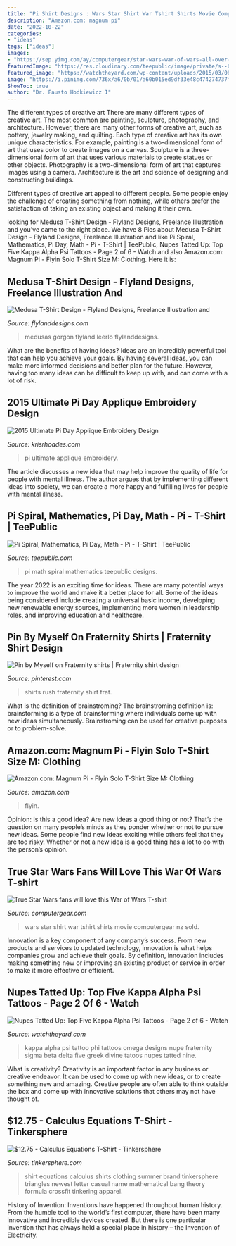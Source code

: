 ```yaml
---
title: "Pi Shirt Designs : Wars Star Shirt War Tshirt Shirts Movie Computergear Nz Sold"
description: "Amazon.com: magnum pi"
date: "2022-10-22"
categories:
- "ideas"
tags: ["ideas"]
images:
- "https://sep.yimg.com/ay/computergear/star-wars-war-of-wars-all-over-t-shirt-14.gif"
featuredImage: "https://res.cloudinary.com/teepublic/image/private/s--6mEC2waa--/t_Preview/t_watermark_lock/b_rgb:eae0c7,c_lpad,f_jpg,h_630,q_90,w_1200/v1496395158/production/designs/1641414_1.jpg"
featured_image: "https://watchtheyard.com/wp-content/uploads/2015/03/0889a5adb65f0877b7abb18f3f34ca5a.jpg"
image: "https://i.pinimg.com/736x/a6/0b/01/a60b015ed9df33e48c474274737f9f9d.jpg"
ShowToc: true
author: "Dr. Fausto Hodkiewicz I"
---
```



The different types of creative art
There are many different types of creative art. The most common are painting, sculpture, photography, and architecture. However, there are many other forms of creative art, such as pottery, jewelry making, and quilting.
Each type of creative art has its own unique characteristics. For example, painting is a two-dimensional form of art that uses color to create images on a canvas. Sculpture is a three-dimensional form of art that uses various materials to create statues or other objects. Photography is a two-dimensional form of art that captures images using a camera. Architecture is the art and science of designing and constructing buildings.

Different types of creative art appeal to different people. Some people enjoy the challenge of creating something from nothing, while others prefer the satisfaction of taking an existing object and making it their own.

	

		
looking for Medusa T-Shirt Design - Flyland Designs, Freelance Illustration and you've came to the right place. We have 8 Pics about Medusa T-Shirt Design - Flyland Designs, Freelance Illustration and like Pi Spiral, Mathematics, Pi Day, Math - Pi - T-Shirt | TeePublic, Nupes Tatted Up: Top Five Kappa Alpha Psi Tattoos - Page 2 of 6 - Watch and also Amazon.com: Magnum Pi - Flyin Solo T-Shirt Size M: Clothing. Here it is:
		
    
## Medusa T-Shirt Design - Flyland Designs, Freelance Illustration And

<img loading=lazy src="https://i0.wp.com/www.flylanddesigns.com/wp-content/uploads/Medusa-800xThumb.jpg?fit=800%2C800&amp;ssl=1" onerror="this.onerror=null;this.src='https://tse2.mm.bing.net/th?id=OIP.uB2Fjqrhi9MRaUnMSUdsogHaHa&amp;pid=15.1';" alt="Medusa T-Shirt Design - Flyland Designs, Freelance Illustration and">

_Source: flylanddesigns.com_

>medusas gorgon flyland leerlo flylanddesigns. 

	

What are the benefits of having ideas?
Ideas are an incredibly powerful tool that can help you achieve your goals. By having several ideas, you can make more informed decisions and better plan for the future. However, having too many ideas can be difficult to keep up with, and can come with a lot of risk.

    
## 2015 Ultimate Pi Day Applique Embroidery Design

<img loading=lazy src="http://www.krisrhoades.com/wp-content/uploads/2015/02/ultimate-pi-day-4x4.jpg" onerror="this.onerror=null;this.src='https://tse3.mm.bing.net/th?id=OIP.5elQj2O-moX5zxslOxfX3wHaEe&amp;pid=15.1';" alt="2015 Ultimate Pi Day Applique Embroidery Design">

_Source: krisrhoades.com_

>pi ultimate applique embroidery. 

	

The article discusses a new idea that may help improve the quality of life for people with mental illness. The author argues that by implementing different ideas into society, we can create a more happy and fulfilling lives for people with mental illness.

    
## Pi Spiral, Mathematics, Pi Day, Math - Pi - T-Shirt | TeePublic

<img loading=lazy src="https://res.cloudinary.com/teepublic/image/private/s--6mEC2waa--/t_Preview/t_watermark_lock/b_rgb:eae0c7,c_lpad,f_jpg,h_630,q_90,w_1200/v1496395158/production/designs/1641414_1.jpg" onerror="this.onerror=null;this.src='https://tse2.mm.bing.net/th?id=OIP.aFo9SSF0o72pSHidsk_3gAHaD4&amp;pid=15.1';" alt="Pi Spiral, Mathematics, Pi Day, Math - Pi - T-Shirt | TeePublic">

_Source: teepublic.com_

>pi math spiral mathematics teepublic designs. 

	

The year 2022 is an exciting time for ideas. There are many potential ways to improve the world and make it a better place for all. Some of the ideas being considered include creating a universal basic income, developing new renewable energy sources, implementing more women in leadership roles, and improving education and healthcare.

    
## Pin By Myself On Fraternity Shirts | Fraternity Shirt Design

<img loading=lazy src="https://i.pinimg.com/736x/a6/0b/01/a60b015ed9df33e48c474274737f9f9d.jpg" onerror="this.onerror=null;this.src='https://tse4.mm.bing.net/th?id=OIP.6gZ7wCFvz7QZKD25hpH1hwHaLm&amp;pid=15.1';" alt="Pin by Myself on Fraternity shirts | Fraternity shirt design">

_Source: pinterest.com_

>shirts rush fraternity shirt frat. 

	

What is the definition of brainstroming?
The brainstroming definition is:
brainstorming is a type of brainstorming where individuals come up with new ideas simultaneously. Brainstroming can be used for creative purposes or to problem-solve.

    
## Amazon.com: Magnum Pi - Flyin Solo T-Shirt Size M: Clothing

<img loading=lazy src="https://images-na.ssl-images-amazon.com/images/I/61VX-8PI7ZL._AC_UL1001_.jpg" onerror="this.onerror=null;this.src='https://tse3.mm.bing.net/th?id=OIP.fCR9YZSIev9pQTGuQx6eVwHaIY&amp;pid=15.1';" alt="Amazon.com: Magnum Pi - Flyin Solo T-Shirt Size M: Clothing">

_Source: amazon.com_

>flyin. 

	

Opinion: Is this a good idea?
Are new ideas a good thing or not? That’s the question on many people’s minds as they ponder whether or not to pursue new ideas. Some people find new ideas exciting while others feel that they are too risky. Whether or not a new idea is a good thing has a lot to do with the person’s opinion.

    
## True Star Wars Fans Will Love This War Of Wars T-shirt

<img loading=lazy src="https://sep.yimg.com/ay/computergear/star-wars-war-of-wars-all-over-t-shirt-14.gif" onerror="this.onerror=null;this.src='https://tse3.mm.bing.net/th?id=OIP.T019AnRtn9wwewz4Fw6KvwHaHo&amp;pid=15.1';" alt="True Star Wars fans will love this War of Wars T-shirt">

_Source: computergear.com_

>wars star shirt war tshirt shirts movie computergear nz sold. 

	

Innovation is a key component of any company’s success. From new products and services to updated technology, innovation is what helps companies grow and achieve their goals. By definition, innovation includes making something new or improving an existing product or service in order to make it more effective or efficient.

    
## Nupes Tatted Up: Top Five Kappa Alpha Psi Tattoos - Page 2 Of 6 - Watch

<img loading=lazy src="https://watchtheyard.com/wp-content/uploads/2015/03/0889a5adb65f0877b7abb18f3f34ca5a.jpg" onerror="this.onerror=null;this.src='https://tse3.mm.bing.net/th?id=OIP.heXTS3VRrT0a_j5dYywKEAHaHa&amp;pid=15.1';" alt="Nupes Tatted Up: Top Five Kappa Alpha Psi Tattoos - Page 2 of 6 - Watch">

_Source: watchtheyard.com_

>kappa alpha psi tattoo phi tattoos omega designs nupe fraternity sigma beta delta five greek divine tatoos nupes tatted nine. 

	

What is creativity?
Creativity is an important factor in any business or creative endeavor. It can be used to come up with new ideas, or to create something new and amazing. Creative people are often able to think outside the box and come up with innovative solutions that others may not have thought of.

    
## $12.75 - Calculus Equations T-Shirt - Tinkersphere

<img loading=lazy src="https://tinkersphere.com/6614/3152.jpg" onerror="this.onerror=null;this.src='https://tse3.mm.bing.net/th?id=OIP.aaETjT2CXvCEFqEIHLGqlAHaHa&amp;pid=15.1';" alt="$12.75 - Calculus Equations T-Shirt - Tinkersphere">

_Source: tinkersphere.com_

>shirt equations calculus shirts clothing summer brand tinkersphere triangles newest letter casual name mathematical bang theory formula crossfit tinkering apparel. 

	

History of Invention:
Inventions have happened throughout human history. From the humble tool to the world’s first computer, there have been many innovative and incredible devices created. But there is one particular invention that has always held a special place in history – the Invention of Electricity.


